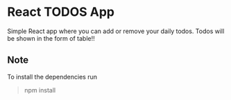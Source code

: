 # React TODOS App

Simple React app where you can add or remove your daily todos.
Todos will be shown in the form of table!!

## Note
To install the dependencies run 
> npm install

